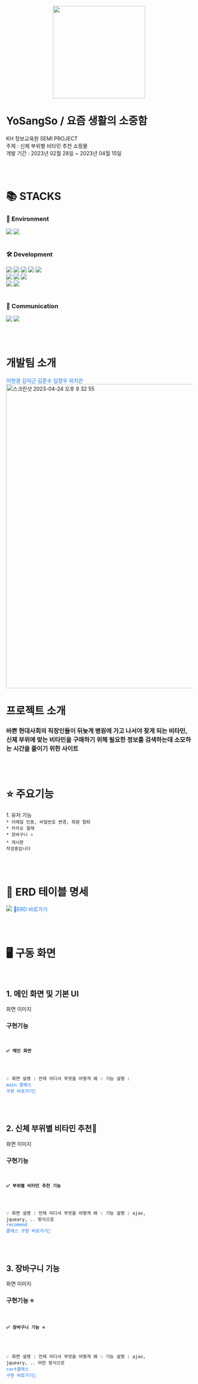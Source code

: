 <p align="center"><img width="250px" src="https://user-images.githubusercontent.com/84825191/234000186-313e49bf-bfae-472b-b186-97a2ed6af197.png" href="https://github.com/deokkeun/YoSangSo-main/tree/develop"></img></p>
<h1> YoSangSo / 요즘 생활의 소중함</h1>
<div>KH 정보교육원 SEMI PROJECT</div>
<div>주제 : 신체 부위별 비타민 추천 쇼핑몰</div>
<div>개발 기간 : 2023년 02월 28일 ~ 2023년 04월 15일</div>

<br><br>

<div align=left><h1>📚 STACKS</h1></div>
<div align=left> 
  <h3>🌱 Environment</h3>
  <img src="https://img.shields.io/badge/spring-6DB33F?style=for-the-badge&logo=spring&logoColor=white"> 
  <img src="https://img.shields.io/badge/VisualStudioCode-007acc?style=for-the-badge&logo=VisualStudioCode&logoColor=white"> 
  <br><br>

  <h3>🛠️ Development</h3>
  <img src="https://img.shields.io/badge/java-007396?style=for-the-badge&logo=java&logoColor=white"> 
  <img src="https://img.shields.io/badge/html5-E34F26?style=for-the-badge&logo=html5&logoColor=white"> 
  <img src="https://img.shields.io/badge/css-1572B6?style=for-the-badge&logo=css3&logoColor=white"> 
  <img src="https://img.shields.io/badge/javascript-F7DF1E?style=for-the-badge&logo=javascript&logoColor=black"> 
  <img src="https://img.shields.io/badge/jquery-0769AD?style=for-the-badge&logo=jquery&logoColor=white">
  <br>
  <img src="https://img.shields.io/badge/apache tomcat-F8DC75?style=for-the-badge&logo=apachetomcat&logoColor=white">
  <img src="https://img.shields.io/badge/oracle-F80000?style=for-the-badge&logo=oracle&logoColor=white"> 
  <img src="https://img.shields.io/badge/github-181717?style=for-the-badge&logo=github&logoColor=white">
  <br>
  <img src="https://img.shields.io/badge/fontawesome-339AF0?style=for-the-badge&logo=fontawesome&logoColor=white">
  <img src="https://img.shields.io/badge/bootstrap-7952B3?style=for-the-badge&logo=bootstrap&logoColor=white">
  <br><br>
  
  <h3>💬 Communication</h3>
  <img src="https://img.shields.io/badge/Notion-000000?style=for-the-badge&logo=Notion&logoColor=white">
  <img src="https://img.shields.io/badge/GoogleDrive-4285f4?style=for-the-badge&logo=GoogleDrive&logoColor=white">
</div>


<br><br>


<h1>개발팀 소개</h1>
<a href="" Style="text-decoration: none; color: #1A73E8;">이현경</a>
<a href="" Style="text-decoration: none; color: #1A73E8;">김덕근</a>
<a href="" Style="text-decoration: none; color: #1A73E8;">김준수</a>
<a href="" Style="text-decoration: none; color: #1A73E8;">임정우</a>
<a href="" Style="text-decoration: none; color: #1A73E8;">위지은</a>

<br>
<img width="823" alt="스크린샷 2023-04-24 오후 9 32 55" src="https://user-images.githubusercontent.com/84825191/233997224-90d751ca-430c-46a2-ae0e-54210b8fff1e.png">
<h1>프로젝트 소개</h1>
<h3>
바쁜 현대사회의 직장인들이 뒤늦게 병원에 가고 나서야 찾게 되는 비타민,
신체 부위에 맞는 비타민을 구매하기 위해 필요한 정보를 검색하는데 소모하는 시간을 줄이기 위한 사이트  
</h3>



<br><br>



<h1>⭐️ 주요기능</h1>
<div>1. 유저 기능</div>
<code>* 이메일 인증, 비밀번호 변경, 회원 탈퇴
* 카카오 결제
* 장바구니 ⭐️
* 게시판
작성중입니다
</code>



<br><br>



<h1>🔑 ERD 테이블 명세</h1>
<img src="https://github.com/deokkeun/YoSangSo-main/assets/84825191/09b4823e-2e13-4b9c-8db5-722594b5b79f"/>
<a href="https://www.erdcloud.com/d/oQze9HxdMjbhNe2Zp" Style="text-decoration: none; color: #1A73E8;">ERD 바로가기</a>




<br><br>




<h1>🖥 구동 화면</h1>
<br>

<h2>1. 메인 화면 및 기본 UI</h2>
화면 이미지 
<h3>구현기능</h3>
<code>
<h4>✅ 메인 화면</h4>

💡 화면 설명 :
언제 어디서 무엇을 어떻게 왜
💡 기능 설명 :
  <a href="" Style="text-decoration: none; color: #1A73E8;">main 클래스 구현 바로가기</a>
</code>



<br><br>



<h2>2. 신체 부위별 비타민 추천</h2>
화면 이미지 
<h3>구현기능</h3>

<code>
<h4>✅ 부위별 비타민 추천 기능</h4>
  
💡 화면 설명 :
언제 어디서 무엇을 어떻게 왜
💡 기능 설명 :
  ajax, jqueary, .. 방식으로 
  <a href="" Style="text-decoration: none; color: #1A73E8;">recomend 클래스 구현 바로가기</a>
</code>



<br><br>



<h2>3. 장바구니 기능</h2>
화면 이미지 
<h3>구현기능 ⭐️</h3>
<code>
<h4>✅ 장바구니 기능 ⭐️</h4> 

💡 화면 설명 :
언제 어디서 무엇을 어떻게 왜
💡 기능 설명 :
  ajax, jqueary, .. 어떤 방식으로 
  <a href="" Style="text-decoration: none; color: #1A73E8;">cart클래스 구현 바로가기</a>
</code>

<br><br>
